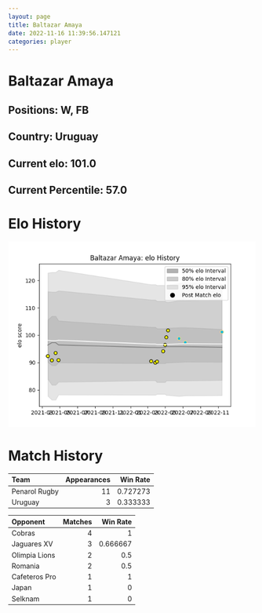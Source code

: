```yaml
---  
layout: page  
title: Baltazar Amaya  
date: 2022-11-16 11:39:56.147121  
categories: player  
---
```

# Baltazar Amaya

## Positions: W, FB

## Country: Uruguay

## Current elo: 101.0

## Current Percentile: 57.0

# Elo History


![elo history](history_BaltazarAmaya.png)
# Match History


| Team          |   Appearances |   Win Rate |
|:--------------|--------------:|-----------:|
| Penarol Rugby |            11 |   0.727273 |
| Uruguay       |             3 |   0.333333 |

| Opponent      |   Matches |   Win Rate |
|:--------------|----------:|-----------:|
| Cobras        |         4 |   1        |
| Jaguares XV   |         3 |   0.666667 |
| Olimpia Lions |         2 |   0.5      |
| Romania       |         2 |   0.5      |
| Cafeteros Pro |         1 |   1        |
| Japan         |         1 |   0        |
| Selknam       |         1 |   0        |